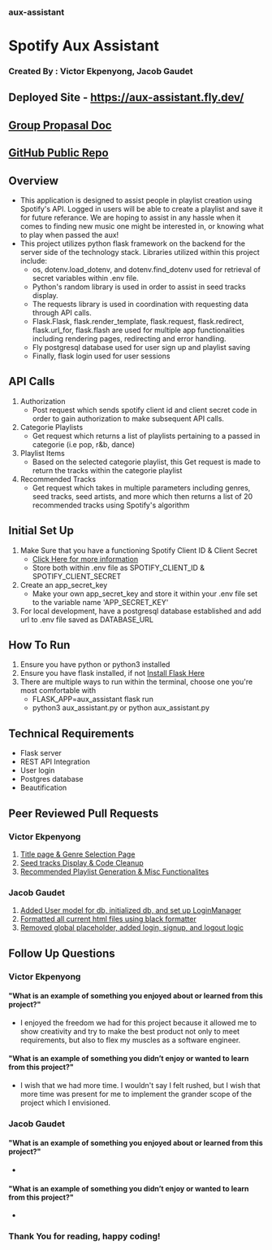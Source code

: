 ### aux-assistant
# Spotify Aux Assistant
### Created By : Victor Ekpenyong, Jacob Gaudet
## Deployed Site - https://aux-assistant.fly.dev/
## [Group Propasal Doc](https://docs.google.com/document/d/1hJv1MvUgkZs_L3tX0NVIcCq2RzdMOK0tk118iaEE9-Q/edit#heading=h.2e49ugtutnjr)
## [GitHub Public Repo](https://github.com/victore2102/aux-assistant)
## Overview
* This application is designed to assist people in playlist creation using Spotify's API. Logged in users will be able to create a playlist and save it for future referance. We are hoping to assist in any hassle when it comes to finding new music one might be interested in, or knowing what to play when passed the aux!
* This project utilizes python flask framework on the backend for the server side of the technology stack. Libraries utilized within this project include:
    * os, dotenv.load_dotenv, and dotenv.find_dotenv used for retrieval of secret variables within .env file. 
    * Python's random library is used in order to assist in seed tracks display. 
    * The requests library is used in coordination with requesting data through API calls.
    * Flask.Flask, flask.render_template, flask.request, flask.redirect, flask.url_for, flask.flash are used for multiple app functionalities including rendering pages, redirecting and error handling.
    * Fly postgresql database used for user sign up and playlist saving
    * Finally, flask login used for user sessions
## API Calls
1. Authorization 
    * Post request which sends spotify client id and client secret code in order to gain authorization to make subsequent API calls.
2. Categorie Playlists
    * Get request which returns a list of playlists pertaining to a passed in categorie (i.e pop, r&b, dance)
3. Playlist Items
    * Based on the selected categorie playlist, this Get request is made to return the tracks within the categorie playlist
4. Recommended Tracks
    * Get request which takes in multiple parameters including genres, seed tracks, seed artists, and more which then returns a list of 20 recommended tracks using Spotify's algorithm
## Initial Set Up
1. Make Sure that you have a functioning Spotify Client ID & Client Secret
    * [Click Here for more information](https://developer.spotify.com/documentation/general/guides/authorization/app-settings/)
    * Store both within .env file as SPOTIFY_CLIENT_ID & SPOTIFY_CLIENT_SECRET
2. Create an app_secret_key
    * Make your own app_secret_key and store it within your .env file set to the variable name 'APP_SECRET_KEY'
3. For local development, have a postgresql database established and add url to .env file saved as DATABASE_URL
## How To Run
1. Ensure you have python or python3 installed
2. Ensure you have flask installed, if not [Install Flask Here](https://flask.palletsprojects.com/en/1.1.x/installation/#virtual-environments)
3. There are multiple ways to run within the terminal, choose one you're most comfortable with
    * FLASK_APP=aux_assistant flask run
    * python3 aux_assistant.py or python aux_assistant.py
## Technical Requirements
* Flask server
* REST API Integration
* User login
* Postgres database
* Beautification
## Peer Reviewed Pull Requests
### Victor Ekpenyong
1. [Title page & Genre Selection Page](https://github.com/victore2102/aux-assistant/pull/1)
2. [Seed tracks Display & Code Cleanup](https://github.com/victore2102/aux-assistant/pull/2)
3. [Recommended Playlist Generation & Misc Functionalites](https://github.com/victore2102/aux-assistant/pull/3)
### Jacob Gaudet
1. [Added User model for db, initialized db, and set up LoginManager](https://github.com/victore2102/aux-assistant/pull/9)
2. [Formatted all current html files using black formatter](https://github.com/victore2102/aux-assistant/pull/10)
3. [Removed global placeholder, added login, signup, and logout logic](https://github.com/victore2102/aux-assistant/pull/11)
## Follow Up Questions
### Victor Ekpenyong
#### "What is an example of something you enjoyed about or learned from this project?"
* I enjoyed the freedom we had for this project because it allowed me to show creativity and try to make the best product not only to meet requirements, but also to flex my muscles as a software engineer.
#### "What is an example of something you didn’t enjoy or wanted to learn from this project?"
* I wish that we had more time. I wouldn't say I felt rushed, but I wish that more time was present for me to implement the grander scope of the project which I envisioned.
### Jacob Gaudet
#### "What is an example of something you enjoyed about or learned from this project?"
*
#### "What is an example of something you didn’t enjoy or wanted to learn from this project?"
*

### Thank You for reading, happy coding!
